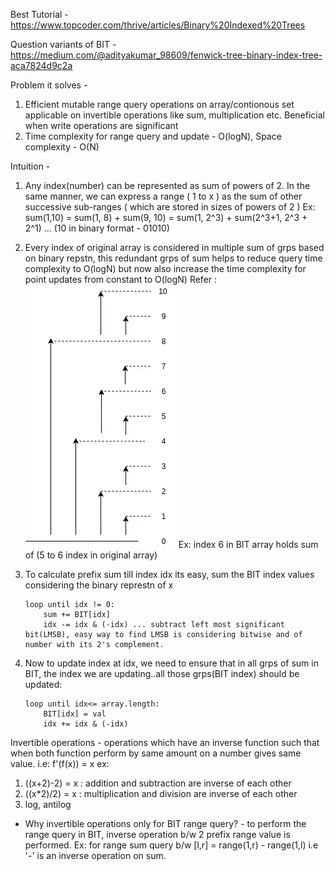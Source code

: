 
Best Tutorial - https://www.topcoder.com/thrive/articles/Binary%20Indexed%20Trees

Question variants of BIT - https://medium.com/@adityakumar_98609/fenwick-tree-binary-index-tree-aca7824d9c2a

Problem it solves - 
1. Efficient mutable range query operations on array/contionous set applicable on invertible operations like sum, multiplication etc. 
Beneficial when write operations are significant
2. Time complexity for range query and update - O(logN), Space complexity - O(N)


Intuition -
1. Any index(number) can be represented as sum of powers of 2. In the same manner, we can express a range ( 1 to x ) as the sum of other successive sub-ranges ( which are stored in sizes of powers of 2 )
Ex: sum(1,10) = sum(1, 8) + sum(9, 10) = sum(1, 2^3) + sum(2^3+1, 2^3 + 2^1) ... (10 in binary format - 01010)

2. Every index of original array is considered in multiple sum of grps based on binary repstn, this redundant grps of sum helps to reduce query time complexity to O(logN) but now also increase the time complexity for point updates from constant to O(logN)
Refer : ![alt text](image.png)
Ex: index 6 in BIT array holds sum of (5 to 6 index in original array)

3. To calculate prefix sum till index idx its easy, sum the BIT index values considering the binary represtn of x
    ```
    loop until idx != 0:
        sum += BIT[idx]
        idx -= idx & (-idx) ... subtract left most significant bit(LMSB), easy way to find LMSB is considering bitwise and of number with its 2's complement.
    ```

4. Now to update index at idx, we need to ensure that in all grps of sum in BIT, the index we are updating..all those grps(BIT index) should be updated:
    ```
    loop until idx<= array.length:
        BIT[idx] = val
        idx += idx & (-idx)
    ```


Invertible operations - 
operations which have an inverse function such that when both function perform by same amount on a number gives same value. i.e: f'(f(x)) = x 
ex: 
1. ((x+2)-2) = x : addition and subtraction are inverse of each other
2. ((x*2)/2) = x : multiplication and division are inverse of each other
3. log, antilog

- Why invertible operations only for BIT range query? - to perform the range query in BIT, inverse operation b/w 2 prefix range value is performed.
Ex: for range sum query b/w [l,r] = range(1,r) - range(1,l) i.e '-' is an inverse operation on sum.
